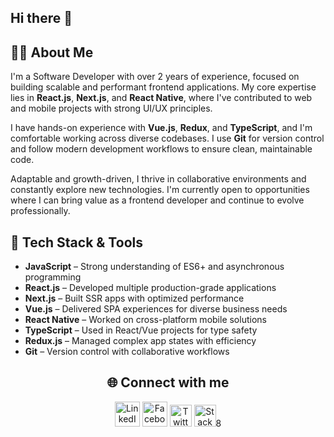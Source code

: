 ## Hi there 👋

## 👨‍💻 About Me

I'm a Software Developer with over 2 years of experience, focused on building scalable and performant frontend applications. My core expertise lies in **React.js**, **Next.js**, and **React Native**, where I've contributed to web and mobile projects with strong UI/UX principles.

I have hands-on experience with **Vue.js**, **Redux**, and **TypeScript**, and I'm comfortable working across diverse codebases. I use **Git** for version control and follow modern development workflows to ensure clean, maintainable code.

Adaptable and growth-driven, I thrive in collaborative environments and constantly explore new technologies. I'm currently open to opportunities where I can bring value as a frontend developer and continue to evolve professionally.

## 🚀 Tech Stack & Tools

- **JavaScript** – Strong understanding of ES6+ and asynchronous programming
- **React.js** – Developed multiple production-grade applications
- **Next.js** – Built SSR apps with optimized performance
- **Vue.js** – Delivered SPA experiences for diverse business needs
- **React Native** – Worked on cross-platform mobile solutions
- **TypeScript** – Used in React/Vue projects for type safety
- **Redux.js** – Managed complex app states with efficiency
- **Git** – Version control with collaborative workflows

<h2 align="center">🌐 Connect with me</h2>

<p align="center">
  <a href="https://www.linkedin.com/in/thowhidulislam/"><img src="https://img.icons8.com/?size=100&id=13930&format=png&color=000000" width="40" alt="LinkedIn"/></a>
  <a href="https://www.facebook.com/thowhid.ndc14"><img src="https://img.icons8.com/?size=100&id=uLWV5A9vXIPu&format=png&color=000000" width="40" alt="Facebook"/></a>
  <a href="https://x.com/islam_thowhidul"><img src="https://img.icons8.com/?size=100&id=phOKFKYpe00C&format=png&color=000000" width="35" alt="Twitter"/></a>
  <a href="https://stackexchange.com/users/41691128/md-thowhidul-islam-molla"><img src="https://img.icons8.com/?size=100&id=xpLsvIw1xpqQ&format=png&color=000000" width="35" alt="Stack Overflow"/></a>8
</p>


